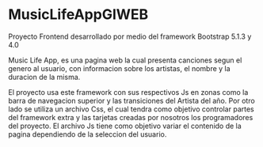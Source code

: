 # MusicLifeAppGIWEB

Proyecto Frontend desarrollado por medio del framework Bootstrap 5.1.3 y 4.0

Music Life App, es una pagina web la cual presenta canciones segun el genero al usuario, con informacion sobre los artistas, el nombre y la duracion de la misma.

El proyecto usa este framework con sus respectivos Js en zonas como la barra de navegacion superior y las transiciones del Artista del año.
Por otro lado se utiliza un archivo Css, el cual tendra como objetivo controlar partes del framework extra y las tarjetas creadas por nosotros los programadores del proyecto.
El archivo Js tiene como objetivo variar el contenido de la pagina dependiendo de la seleccion del usuario.
